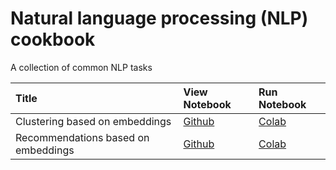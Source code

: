 Natural language processing (NLP) cookbook
======

A collection of common NLP tasks

| Title | View Notebook | Run Notebook |  
|:-------|:------| :------|
| Clustering based on embeddings | [Github](clustering_with_embeddings.ipynb) | [Colab](https://githubtocolab.com/brianspiering/nlp-cookbook/blob/main/clustering_with_embeddings.ipynb) |
| Recommendations based on embeddings | [Github](recommendations_with_embeddings.ipynb) | [Colab](https://githubtocolab.com/brianspiering/nlp-cookbook/blob/main/recommendations_with_embeddings.ipynb) |
